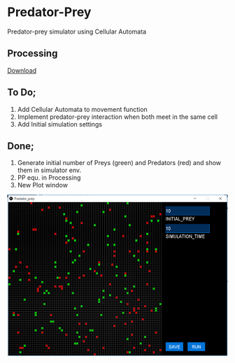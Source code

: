 # Predator-Prey
Predator-prey simulator using Cellular Automata

## Processing
[Download](https://processing.org/download/)

## To Do;

1. Add Cellular Automata to movement function
1. Implement predator-prey interaction when both meet in the same cell
1. Add Initial simulation settings 


## Done;
1. Generate initial number of Preys (green) and Predators (red) and show them in simulator env. 
1. PP equ. in Processing
1. New Plot window



![Simulator](https://github.com/basameera/Predator-Prey/blob/master/pp_simulator.PNG)
